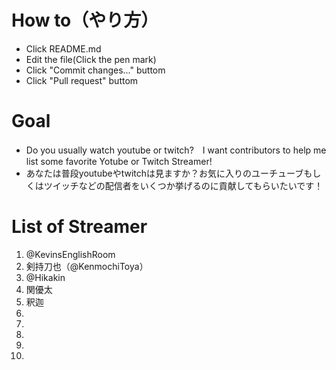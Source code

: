 # How to（やり方）
- Click README.md
- Edit the file(Click the pen mark)
- Click "Commit changes..." buttom
- Click "Pull request" buttom

# Goal 
- Do you usually watch youtube or twitch?　I want contributors to help me list some favorite Yotube or Twitch Streamer!
- あなたは普段youtubeやtwitchは見ますか？お気に入りのユーチューブもしくはツイッチなどの配信者をいくつか挙げるのに貢献してもらいたいです！

# List of Streamer
1. @KevinsEnglishRoom
2. 剣持刀也（@KenmochiToya）
3. @Hikakin
4. 関優太
5. 釈迦
6.
7.
8.
9.
10.
